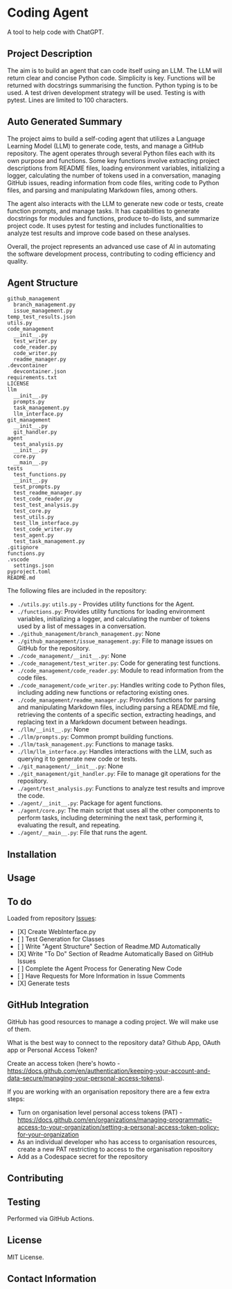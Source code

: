 # Coding Agent

A tool to help code with ChatGPT.

## Project Description

The aim is to build an agent that can code itself using an LLM. The LLM will return clear and concise Python code.
Simplicity is key. Functions will be returned with docstrings summarising the function. Python typing is to be used.
A test driven development strategy will be used. Testing is with pytest. Lines are limited to 100 characters.

## Auto Generated Summary

The project aims to build a self-coding agent that utilizes a Language Learning Model (LLM) to generate code, tests, and manage a GitHub repository. The agent operates through several Python files each with its own purpose and functions. Some key functions involve extracting project descriptions from README files, loading environment variables, initializing a logger, calculating the number of tokens used in a conversation, managing GitHub issues, reading information from code files, writing code to Python files, and parsing and manipulating Markdown files, among others.

The agent also interacts with the LLM to generate new code or tests, create function prompts, and manage tasks. It has capabilities to generate docstrings for modules and functions, produce to-do lists, and summarize project code. It uses pytest for testing and includes functionalities to analyze test results and improve code based on these analyses.

Overall, the project represents an advanced use case of AI in automating the software development process, contributing to coding efficiency and quality.

## Agent Structure

```
github_management
  branch_management.py
  issue_management.py
temp_test_results.json
utils.py
code_management
  __init__.py
  test_writer.py
  code_reader.py
  code_writer.py
  readme_manager.py
.devcontainer
  devcontainer.json
requirements.txt
LICENSE
llm
  __init__.py
  prompts.py
  task_management.py
  llm_interface.py
git_management
  __init__.py
  git_handler.py
agent
  test_analysis.py
  __init__.py
  core.py
  __main__.py
tests
  test_functions.py
  __init__.py
  test_prompts.py
  test_readme_manager.py
  test_code_reader.py
  test_test_analysis.py
  test_core.py
  test_utils.py
  test_llm_interface.py
  test_code_writer.py
  test_agent.py
  test_task_management.py
.gitignore
functions.py
.vscode
  settings.json
pyproject.toml
README.md

```

The following files are included in the repository:

- `./utils.py`: `utils.py` - Provides utility functions for the Agent.
- `./functions.py`: Provides utility functions for loading environment variables, initializing a logger, and calculating the number of tokens used by a list of messages in a conversation.
- `./github_management/branch_management.py`: None
- `./github_management/issue_management.py`: File to manage issues on GitHub for the repository.
- `./code_management/__init__.py`: None
- `./code_management/test_writer.py`: Code for generating test functions.
- `./code_management/code_reader.py`: Module to read information from the code files.
- `./code_management/code_writer.py`: Handles writing code to Python files, including adding new functions or refactoring existing ones.
- `./code_management/readme_manager.py`: Provides functions for parsing and manipulating Markdown files, including parsing a README.md file, retrieving the contents of a specific section, extracting headings, and replacing text in a Markdown document between headings.
- `./llm/__init__.py`: None
- `./llm/prompts.py`: Common prompt building functions.
- `./llm/task_management.py`: Functions to manage tasks.
- `./llm/llm_interface.py`: Handles interactions with the LLM, such as querying it to generate new code or tests.
- `./git_management/__init__.py`: None
- `./git_management/git_handler.py`: File to manage git operations for the repository.
- `./agent/test_analysis.py`: Functions to analyze test results and improve the code.
- `./agent/__init__.py`: Package for agent functions.
- `./agent/core.py`: The main script that uses all the other components to perform tasks, including determining the next task, performing it, evaluating the result, and repeating.
- `./agent/__main__.py`: File that runs the agent.

## Installation

## Usage

## To do

Loaded from repository [Issues](https://github.com/Simibrum/code-assistant/issues):

- \[X\] Create WebInterface.py
- \[ \] Test Generation for Classes
- \[ \] Write "Agent Structure" Section of Readme.MD Automatically
- \[X\] Write "To Do" Section of Readme Automatically Based on GitHub Issues
- \[ \] Complete the Agent Process for Generating New Code
- \[ \] Have Requests for More Information in Issue Comments
- \[X\] Generate tests

## GitHub Integration

GitHub has good resources to manage a coding project. We will make use of them.

What is the best way to connect to the repository data? Github App, OAuth app or Personal Access Token?

Create an access token (here's howto - https://docs.github.com/en/authentication/keeping-your-account-and-data-secure/managing-your-personal-access-tokens).

If you are working with an organisation repository there are a few extra steps:

- Turn on organisation level personal access tokens (PAT) - https://docs.github.com/en/organizations/managing-programmatic-access-to-your-organization/setting-a-personal-access-token-policy-for-your-organization
- As an individual developer who has access to organisation resources, create a new PAT restricting to access to the organisation repository
- Add as a Codespace secret for the repository

## Contributing

## Testing

Performed via GitHub Actions.

## License

MIT License.

## Contact Information
